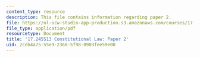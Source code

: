```yaml
---
content_type: resource
description: This file contains information regarding paper 2.
file: https://ol-ocw-studio-app-production.s3.amazonaws.com/courses/17-245-constitutional-law-structures-of-power-and-individual-rights-spring-2013/2ceb4a7555e923605f980903fee59e00_MIT17_245S13_Paper2.pdf
file_type: application/pdf
resourcetype: Document
title: '17.245S13 Constitutional Law: Paper 2'
uid: 2ceb4a75-55e9-2360-5f98-0903fee59e00
---
```

